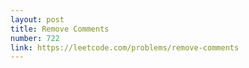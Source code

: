 ```yaml
---
layout: post
title: Remove Comments
number: 722
link: https://leetcode.com/problems/remove-comments
---
```

